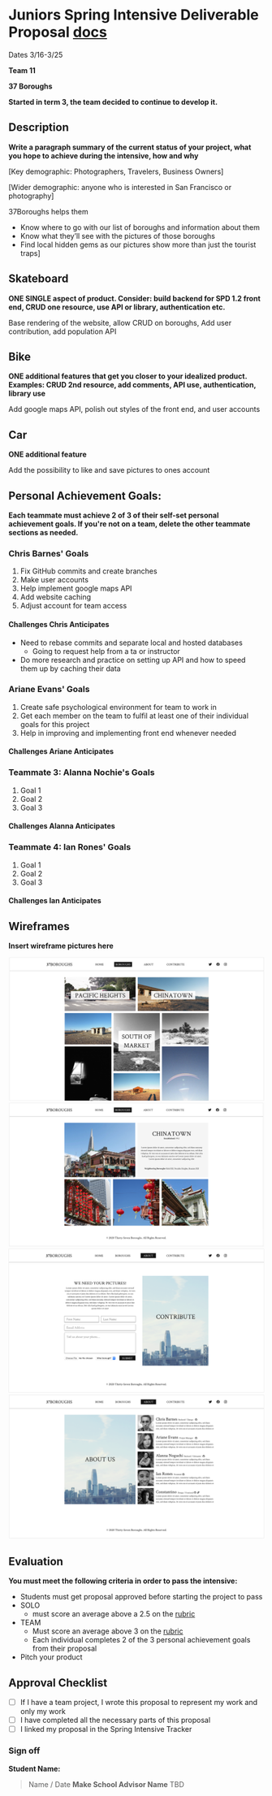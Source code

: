 # Juniors Spring Intensive Deliverable Proposal [docs](https://docs.google.com/document/d/1HZw3gGhZRKYyghfaVIGJmSZxTE3iCgXHKlNHbU3Fk1c/edit)

Dates 3/16-3/25

**Team 11** 


**37 Boroughs** 


**Started in term 3, the team decided to continue to develop it.**


## Description

**Write a paragraph summary of the current status of your project, what you hope to achieve during the intensive, how and why**

[Key demographic: Photographers, Travelers, Business Owners]

[Wider demographic: anyone who is interested in San Francisco or photography]

37Boroughs helps them
- Know where to go with our list of boroughs and information about them
- Know what they’ll see with the pictures of those boroughs
- Find local hidden gems as our pictures show more than just the tourist traps]


## Skateboard

**ONE SINGLE aspect of product. Consider: build backend for SPD 1.2 front end, CRUD one resource, use API or library, authentication etc.**

Base rendering of the website, allow CRUD on boroughs, Add user contribution, add population API


## Bike
**ONE additional features that get you closer to your idealized product. Examples: CRUD 2nd resource, add comments, API use, authentication, library use** 

Add google maps API, polish out styles of the front end, and user accounts


## Car
**ONE additional feature** 

Add the possibility to like and save pictures to ones account


## Personal Achievement Goals:

**Each teammate must achieve 2 of 3 of their self-set personal achievement goals. If you're not on a team, delete the other teammate sections as needed.**


### Chris Barnes' Goals

1. Fix GitHub commits and create branches
2. Make user accounts
3. Help implement google maps API
4. Add website caching
5. Adjust account for team access

#### Challenges Chris Anticipates
- Need to rebase commits and separate local and hosted databases
    - Going to request help from a ta or instructor
- Do more research and practice on setting up API and how to speed them up by caching their data


### Ariane Evans' Goals

1. Create safe psychological environment for team to work in
2. Get each member on the team to fulfil at least one of their individual goals for this project
3. Help in improving and implementing front end whenever needed

#### Challenges Ariane Anticipates


### Teammate 3: Alanna Nochie's Goals

1. Goal 1
1. Goal 2
1. Goal 3

#### Challenges Alanna Anticipates



### Teammate 4: Ian Rones' Goals

1. Goal 1
1. Goal 2
1. Goal 3

#### Challenges Ian Anticipates


## Wireframes

**Insert wireframe pictures here**

![wireframe_landing](static/images/wireframes/landing.png)
![wireframe_detail](static/images/wireframes/detail.png)
![wireframe_contribute](static/images/wireframes/contribute.png)
![wireframe_creators](static/images/wireframes/creators.png)


## Evaluation

**You must meet the following criteria in order to pass the intensive:**

- Students must get proposal approved before starting the project to pass
- SOLO 
    - must score an average above a 2.5 on the [rubric]
- TEAM 
    - Must score an average above 3 on the [rubric]
    - Each individual completes 2 of the 3 personal achievement goals from their proposal
- Pitch your product

[rubric]:https://docs.google.com/document/d/1IOQDmohLBEBT-hyr-2vgw1mbZUNsq3fHxVfH0oRmVt0/edit


## Approval Checklist
- [ ] If I have a team project, I wrote this proposal to represent my work and only my work
- [ ] I have completed all the necessary parts of this proposal
- [ ] I linked my proposal in the Spring Intensive Tracker

### Sign off

**Student Name:**                
> Name / Date
**Make School Advisor Name**
> TBD